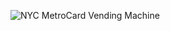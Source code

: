 ![NYC MetroCard Vending Machine](https://github.com/Z-Marta/NYC-MetroBus-Card/media/vending_machine.jpg)
